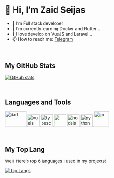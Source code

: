 # 👋 Hi, I’m Zaid Seijas
- 👀 I’m Full stack developer
- 🌱 I’m currently learning Docker and Flutter...
- 💞️ I love develop on VueJS and Laravel...
- 📫 How to reach me: [Telegram](https://t.me/zaidseijas)

<br>

## My GitHub Stats

<!--![github stats](https://github-readme-stats.vercel.app/api?username=zseijas&show_icons=true&hide=issues,contribs)-->
[![GitHub stats](https://github-readme-stats.vercel.app/api?username=zseijas&show_icons=true)](https://github.com/anuraghazra/github-readme-stats)

<br>

## Languages and Tools
<p align="left"> 
<a href="https://laravel.com" target="_blank" rel="noreferrer"> <img src="https://www.vectorlogo.zone/logos/laravel/laravel-ar21.svg" alt="dart" width="70" height="50"/> </a> 
<a href="https://vuejs.org/" target="_blank" rel="noreferrer"> <img src="https://www.vectorlogo.zone/logos/vuejs/vuejs-icon.svg" alt="vuejs" width="40" height="40"/> </a>
<a href="https://www.typescriptlang.org/" target="_blank" rel="noreferrer"> <img src="https://www.vectorlogo.zone/logos/typescriptlang/typescriptlang-icon.svg" alt="typescript" width="40" height="40"/> </a>
<a rel="noreferrer"> <img src="https://www.vectorlogo.zone/logos/javascript/javascript-icon.svg" alt="" width="40" height="40"/> </a>
<a href="https://nodejs.org/" target="_blank" rel="noreferrer"> <img src="https://www.vectorlogo.zone/logos/nodejs/nodejs-icon.svg" alt="nodejs" width="40" height="40"/> </a>
<a href="https://www.python.org/" target="_blank" rel="noreferrer"> <img src="https://www.vectorlogo.zone/logos/python/python-icon.svg" alt="python" width="40" height="40"/> </a>
<a href="https://php.net/" target="_blank" rel="noreferrer"> <img src="https://www.vectorlogo.zone/logos/php/php-icon.svg" alt="go" width="50" height="50"/> </a>
</p>
<br>

## My Top Lang

Well, Here's top 6 languages I used in my projects!

[![Top Langs](https://github-readme-stats.vercel.app/api/top-langs/?username=zseijas&langs_count=6&theme=darcula&layout=compact)](https://github.com/zseijas?tab=repositories)



<!---
zseijas/zseijas is a ✨ special ✨ repository because its `README.md` (this file) appears on your GitHub profile.
You can click the Preview link to take a look at your changes.
--->
